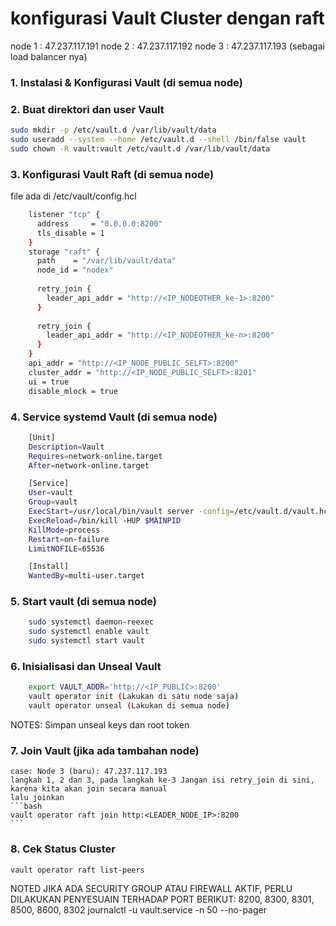 # konfigurasi Vault Cluster dengan raft
node 1 : 47.237.117.191 node 2 : 47.237.117.192 node 3 : 47.237.117.193 (sebagai load balancer nya)

### 1. Instalasi & Konfigurasi Vault (di semua node)
### 2. Buat direktori dan user Vault
```bash
sudo mkdir -p /etc/vault.d /var/lib/vault/data
sudo useradd --system --home /etc/vault.d --shell /bin/false vault
sudo chown -R vault:vault /etc/vault.d /var/lib/vault/data
```
### 3. Konfigurasi Vault Raft (di semua node)
file ada di /etc/vault/config.hcl
```bash
    listener "tcp" {
      address     = "0.0.0.0:8200"
      tls_disable = 1
    }
    storage "raft" {
      path    = "/var/lib/vault/data"
      node_id = "nodex"
    
      retry_join {
        leader_api_addr = "http://<IP_NODEOTHER_ke-1>:8200"
      }
    
      retry_join {
        leader_api_addr = "http://<IP_NODEOTHER_ke-n>:8200"
      }
    }
    api_addr = "http://<IP_NODE_PUBLIC_SELFT>:8200"
    cluster_addr = "http://<IP_NODE_PUBLIC_SELFT>:8201"
    ui = true
    disable_mlock = true
```
### 4. Service systemd Vault (di semua node)
```bash
    [Unit]
    Description=Vault
    Requires=network-online.target
    After=network-online.target

    [Service]
    User=vault
    Group=vault
    ExecStart=/usr/local/bin/vault server -config=/etc/vault.d/vault.hcl
    ExecReload=/bin/kill -HUP $MAINPID
    KillMode=process
    Restart=on-failure
    LimitNOFILE=65536

    [Install]
    WantedBy=multi-user.target
```
### 5. Start vault (di semua node)
```bash
    sudo systemctl daemon-reexec
    sudo systemctl enable vault
    sudo systemctl start vault
```
### 6. Inisialisasi dan Unseal Vault
```bash
    export VAULT_ADDR='http://<IP_PUBLIC>:8200'
    vault operator init (Lakukan di satu node saja)
    vault operator unseal (Lakukan di semua node)
```
NOTES: Simpan unseal keys dan root token
### 7. Join Vault (jika ada tambahan node)
    case: Node 3 (baru): 47.237.117.193
    langkah 1, 2 dan 3, pada langkah ke-3 Jangan isi retry_join di sini, karena kita akan join secara manual
    lalu joinkan
    ```bash
    vault operator raft join http:<LEADER_NODE_IP>:8200
    ```
### 8. Cek Status Cluster
```bash
vault operator raft list-peers
```

NOTED JIKA ADA SECURITY GROUP ATAU FIREWALL AKTIF, PERLU DILAKUKAN PENYESUAIN TERHADAP PORT BERIKUT: 8200, 8300, 8301, 8500, 8600, 8302
journalctl -u vault.service -n 50 --no-pager
